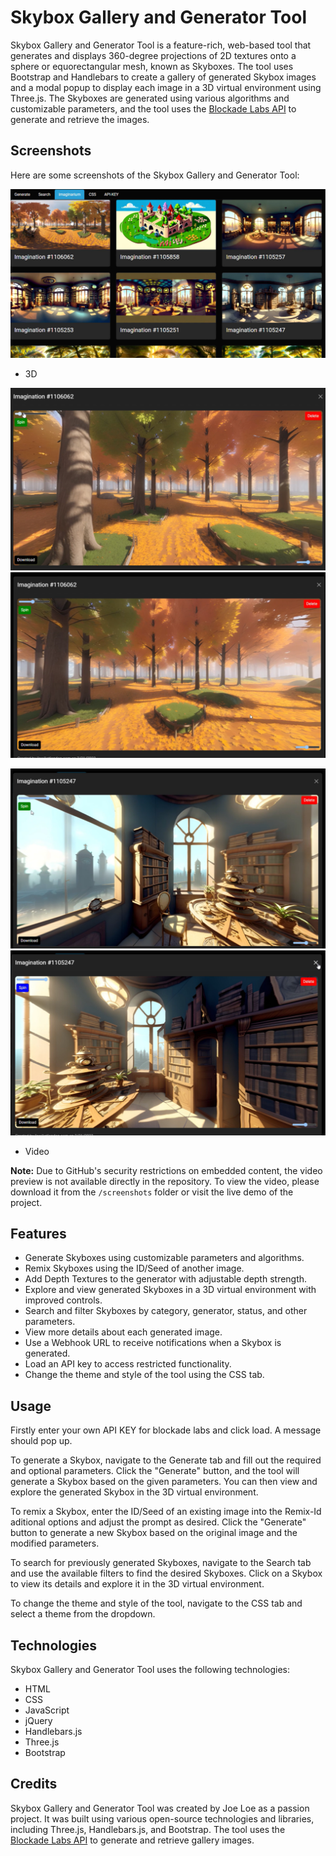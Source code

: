 # Skybox Gallery and Generator Tool

Skybox Gallery and Generator Tool is a feature-rich, web-based tool that generates and displays 360-degree projections of 2D textures onto a sphere or equorectangular mesh, known as Skyboxes. The tool uses Bootstrap and Handlebars to create a gallery of generated Skybox images and a modal popup to display each image in a 3D virtual environment using Three.js. The Skyboxes are generated using various algorithms and customizable parameters, and the tool uses the [Blockade Labs API](https://www.blockadelabs.com/) to generate and retrieve the images.

## Screenshots

Here are some screenshots of the Skybox Gallery and Generator Tool:

![Screenshot 1](/screenshots/SkyboxGallery.png)

- 3D

![Screenshot 2](/screenshots/SkyboxGallery3D.png)
![Screenshot 3](/screenshots/SkyboxGallery3D_2.png)

![Screenshot 4](/screenshots/SkyboxGallery3D_3.png)
![Screenshot 5](/screenshots/SkyboxGallery3D_4.png)

- Video

**Note:** Due to GitHub's security restrictions on embedded content, the video preview is not available directly in the repository. To view the video, please download it from the `/screenshots` folder or visit the live demo of the project.

## Features

- Generate Skyboxes using customizable parameters and algorithms.
- Remix Skyboxes using the ID/Seed of another image.
- Add Depth Textures to the generator with adjustable depth strength.
- Explore and view generated Skyboxes in a 3D virtual environment with improved controls.
- Search and filter Skyboxes by category, generator, status, and other parameters.
- View more details about each generated image.
- Use a Webhook URL to receive notifications when a Skybox is generated.
- Load an API key to access restricted functionality.
- Change the theme and style of the tool using the CSS tab.

## Usage

Firstly enter your own API KEY for blockade labs and click load. A message should pop up.

To generate a Skybox, navigate to the Generate tab and fill out the required and optional parameters. Click the "Generate" button, and the tool will generate a Skybox based on the given parameters. You can then view and explore the generated Skybox in the 3D virtual environment.

To remix a Skybox, enter the ID/Seed of an existing image into the Remix-Id aditional options and adjust the prompt as desired. Click the "Generate" button to generate a new Skybox based on the original image and the modified parameters.

To search for previously generated Skyboxes, navigate to the Search tab and use the available filters to find the desired Skyboxes. Click on a Skybox to view its details and explore it in the 3D virtual environment.

To change the theme and style of the tool, navigate to the CSS tab and select a theme from the dropdown.

## Technologies

Skybox Gallery and Generator Tool uses the following technologies:

- HTML
- CSS
- JavaScript
- jQuery
- Handlebars.js
- Three.js
- Bootstrap

## Credits

Skybox Gallery and Generator Tool was created by Joe Loe as a passion project. It was built using various open-source technologies and libraries, including Three.js, Handlebars.js, and Bootstrap. The tool uses the [Blockade Labs API](https://www.blockadelabs.com/) to generate and retrieve gallery images.
